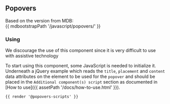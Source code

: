 ## Popovers

Based on the version from MDB:<br>
{{ mdbootstrapPath '/javascript/popovers/' }}

### Using

We discourage the use of this component since it is very difficult to use with assistive technology

To start using this component, some JavaScript is needed to initialize it.<br>
Underneath a jQuery example which reads the `title`, `placement` and `content` data attributes on the element to be used for the `popover` and should be placed in the `Additional component(s) script` section as documented in [How to use]({{ assetPath '/docs/how-to-use.html' }}).

```html
{{ render '@popovers-scripts' }}
```
